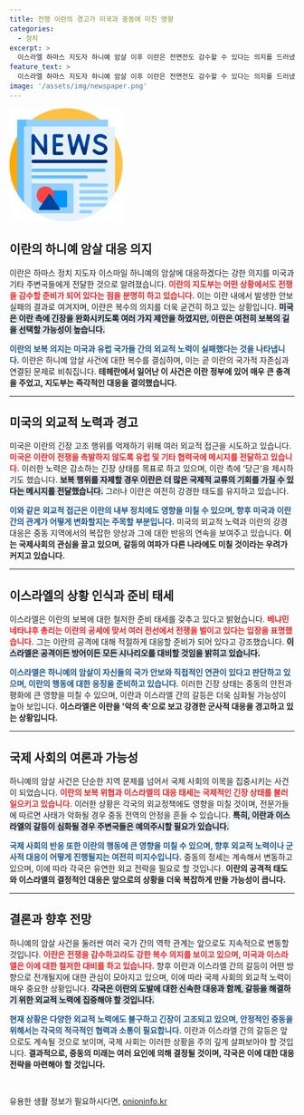 ```yaml
---
title: 전쟁 이란의 경고가 미국과 중동에 미친 영향
categories:
  - 정치
excerpt: >
  이스라엘 하마스 지도자 하니예 암살 이후 이란은 전면전도 감수할 수 있다는 의지를 드러냈다. 미국의 설득에도 응하지 않는 이란, 과연 그 엄중한 갈등의 결과는 무엇일까? 클릭하세요!
feature_text: >
  이스라엘 하마스 지도자 하니예 암살 이후 이란은 전면전도 감수할 수 있다는 의지를 드러냈다. 미국의 설득에도 응하지 않는 이란, 과연 그 엄중한 갈등의 결과는 무엇일까? 클릭하세요!
image: '/assets/img/newspaper.png'
---
```


<p><img src="/assets/img/newspaper.png" alt="kimp 속보" /></p>

<h2 data-ke-size="size26">이란의 하니예 암살 대응 의지</h2>

<p data-ke-size="size16">이란은 하마스 정치 지도자 이스마일 하니예의 암살에 대응하겠다는 강한 의지를 미국과 기타 주변국들에게 전달한 것으로 알려졌습니다. <b><span style="color: #ee2323;">이란의 지도부는 어떤 상황에서도 전쟁을 감수할 준비가 되어 있다는 점을 분명히 하고 있습니다.</span></b> 이는 이란 내에서 발생한 안보 실패의 결과로 여겨지며, 이란은 복수의 의지를 더욱 굳건히 하고 있는 상황입니다. <b><span style="background-color: #21538527;">미국은 이란 측에 긴장을 완화시키도록 여러 가지 제안을 하였지만, 이란은 여전히 보복의 길을 선택할 가능성이 높습니다.</span></b></p>

<p><b><span style="color: #1a5490;">이란의 보복 의지는 미국과 유럽 국가들 간의 외교적 노력이 실패했다는 것을 나타냅니다.</span></b> 이란은 하니예 암살 사건에 대한 복수를 결심하며, 이는 곧 이란의 국가적 자존심과 연결된 문제로 비춰집니다. <b>테헤란에서 일어난 이 사건은 이란 정부에 있어 매우 큰 충격을 주었고, 지도부는 즉각적인 대응을 결의했습니다.</b></p>

<hr>

<h2 data-ke-size="size26">미국의 외교적 노력과 경고</h2>

<p data-ke-size="size16">미국은 이란의 긴장 고조 행위를 억제하기 위해 여러 외교적 접근을 시도하고 있습니다. <b><span style="color: #ee2323;">미국은 이란이 전쟁을 촉발하지 않도록 유럽 및 기타 협력국에 메시지를 전달하고 있습니다.</span></b> 이러한 노력은 감소하는 긴장 상태를 목표로 하고 있으며, 이란 측에 '당근'을 제시하기도 했습니다. <b><span style="background-color: #21538527;">보복 행위를 자제할 경우 이란은 더 많은 국제적 교류의 기회를 가질 수 있다는 메시지를 전달했습니다.</span></b> 그러나 이란은 여전히 강경한 태도를 유지하고 있습니다.</p>

<p><b><span style="color: #1a5490;">이와 같은 외교적 접근은 이란의 내부 정치에도 영향을 미칠 수 있으며, 향후 미국과 이란 간의 관계가 어떻게 변화할지는 주목할 부분입니다.</span></b> 미국의 외교적 노력과 이란의 강경 대응은 중동 지역에서의 복잡한 양상과 그에 대한 반응의 연속을 보여주고 있습니다. <b>이는 국제사회의 관심을 끌고 있으며, 갈등의 여파가 다른 나라에도 미칠 것이라는 우려가 커지고 있습니다.</b></p>

<hr>

<h2 data-ke-size="size26">이스라엘의 상황 인식과 준비 태세</h2>

<p data-ke-size="size16">이스라엘은 이란의 보복에 대한 철저한 준비 태세를 갖추고 있다고 밝혔습니다. <b><span style="color: #ee2323;">베냐민 네타냐후 총리는 이란의 공세에 맞서 여러 전선에서 전쟁을 벌이고 있다는 입장을 표명했습니다.</span></b> 그는 이란의 공격에 대해 적절하게 대응할 준비가 되어 있다고 강조했습니다. <b><span style="background-color: #21538527;">이스라엘은 공격이든 방어이든 모든 시나리오를 대비할 것임을 밝히고 있습니다.</span></b></p>

<p><b><span style="color: #1a5490;">이스라엘은 하니예의 암살이 자신들의 국가 안보와 직접적인 연관이 있다고 판단하고 있으며, 이란의 행동에 대한 응징을 준비하고 있습니다.</span></b> 이러한 긴장 상태는 중동의 안전과 평화에 큰 영향을 미칠 수 있으며, 이란과 이스라엘 간의 갈등은 더욱 심화될 가능성이 높아 보입니다. <b>이스라엘은 이란을 '악의 축'으로 보고 강경한 군사적 대응을 경고하고 있는 상황입니다.</b></p>

<hr>

<h2 data-ke-size="size26">국제 사회의 여론과 가능성</h2>

<p data-ke-size="size16">하니예의 암살 사건은 단순한 지역 문제를 넘어서 국제 사회의 이목을 집중시키는 사건이 되었습니다. <b><span style="color: #ee2323;">이란의 보복 위협과 이스라엘의 대응 태세는 국제적인 긴장 상태를 불러일으키고 있습니다.</span></b> 이러한 상황은 각국의 외교정책에도 영향을 미칠 것이며, 전문가들에 따르면 사태가 악화될 경우 중동 전역의 안정을 흔들 수 있습니다. <b><span style="background-color: #21538527;">특히, 이란과 이스라엘의 갈등이 심화될 경우 주변국들은 예의주시할 필요가 있습니다.</span></b></p>

<p><b><span style="color: #1a5490;">국제 사회의 반응 또한 이란의 행동에 큰 영향을 미칠 수 있으며, 향후 외교적 노력이나 군사적 대응이 어떻게 진행될지는 여전히 미지수입니다.</span></b> 중동의 정세는 계속해서 변동하고 있으며, 이에 따라 각국은 유연한 외교 전략을 필요로 할 것입니다. <b>이란의 공격적 태도와 이스라엘의 결정적인 대응은 앞으로의 상황을 더욱 복잡하게 만들 가능성이 큽니다.</b></p>

<hr> 

<h2 data-ke-size="size26">결론과 향후 전망</h2>

<p data-ke-size="size16">하니예의 암살 사건을 둘러싼 여러 국가 간의 역학 관계는 앞으로도 지속적으로 변동할 것입니다. <b><span style="color: #ee2323;">이란은 전쟁을 감수하고라도 강한 복수 의지를 보이고 있으며, 미국과 이스라엘은 이에 대한 철저한 대비를 하고 있습니다.</span></b> 향후 이란과 이스라엘 간의 갈등이 어떤 방향으로 전개될지에 대한 관심이 모아지고 있으며, 이에 따라 국제 사회의 외교적 노력이 매우 중요한 상황입니다. <b><span style="background-color: #21538527;">각국은 이란의 도발에 대한 신속한 대응과 함께, 갈등을 해결하기 위한 외교적 노력에 집중해야 할 것입니다.</span></b></p>

<p><b><span style="color: #1a5490;">현재 상황은 다양한 외교적 노력에도 불구하고 긴장이 고조되고 있으며, 안정적인 중동을 위해서는 각국의 적극적인 협력과 소통이 필요합니다.</span></b> 이란과 이스라엘 간의 갈등은 앞으로도 계속될 것으로 보이며, 국제 사회는 이러한 상황을 주의 깊게 살펴보아야 할 것입니다. <b>결과적으로, 중동의 미래는 여러 요인에 의해 결정될 것이며, 각국은 이에 대한 대응 전략을 마련해야 할 것입니다.</b> </p>

<p data-ke-size="size16">&nbsp;</p>
유용한 생활 정보가 필요하시다면, <a href="https://onioninfo.kr" rel="dofollow">onioninfo.kr</a>


